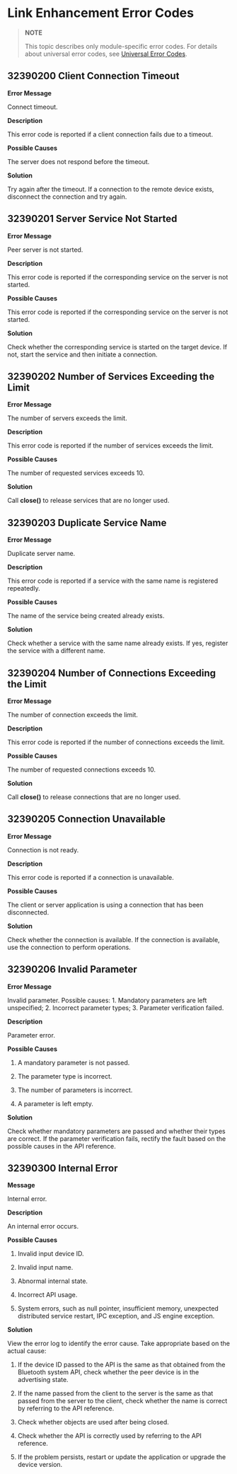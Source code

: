 # Link Enhancement Error Codes
<!--Kit: Distributed Service Kit-->
<!--Subsystem: DistributedSched-->
<!--Owner: @wangJE-->
<!--Designer: @lee_jet520-->
<!--Tester: @Ytt-test-->
<!--Adviser: @w_Machine_cc-->
> **NOTE**
>
> This topic describes only module-specific error codes. For details about universal error codes, see [Universal Error Codes](../errorcode-universal.md).

## 32390200 Client Connection Timeout

**Error Message**

Connect timeout.

**Description**

This error code is reported if a client connection fails due to a timeout.

**Possible Causes**

The server does not respond before the timeout.

**Solution**

Try again after the timeout. If a connection to the remote device exists, disconnect the connection and try again.

## 32390201 Server Service Not Started

**Error Message**

Peer server is not started.

**Description**

This error code is reported if the corresponding service on the server is not started.

**Possible Causes**

This error code is reported if the corresponding service on the server is not started.

**Solution**

Check whether the corresponding service is started on the target device. If not, start the service and then initiate a connection.

## 32390202 Number of Services Exceeding the Limit

**Error Message**

The number of servers exceeds the limit.

**Description**

This error code is reported if the number of services exceeds the limit.

**Possible Causes**

The number of requested services exceeds 10.

**Solution**

Call **close()** to release services that are no longer used.

## 32390203 Duplicate Service Name

**Error Message**

Duplicate server name.

**Description**

This error code is reported if a service with the same name is registered repeatedly.

**Possible Causes**

The name of the service being created already exists.

**Solution**

Check whether a service with the same name already exists. If yes, register the service with a different name.

## 32390204 Number of Connections Exceeding the Limit

**Error Message**

The number of connection exceeds the limit.

**Description**

This error code is reported if the number of connections exceeds the limit.

**Possible Causes**

The number of requested connections exceeds 10.

**Solution**

Call **close()** to release connections that are no longer used.

## 32390205 Connection Unavailable

**Error Message**

Connection is not ready.

**Description**

This error code is reported if a connection is unavailable.

**Possible Causes**

The client or server application is using a connection that has been disconnected.

**Solution**

Check whether the connection is available. If the connection is available, use the connection to perform operations.

## 32390206 Invalid Parameter

**Error Message**

Invalid parameter. Possible causes: 1. Mandatory parameters are left unspecified; 2. Incorrect parameter types; 3. Parameter verification failed.

**Description**

Parameter error.

**Possible Causes**

1. A mandatory parameter is not passed.

2. The parameter type is incorrect.

3. The number of parameters is incorrect.

4. A parameter is left empty.

**Solution**

Check whether mandatory parameters are passed and whether their types are correct. If the parameter verification fails, rectify the fault based on the possible causes in the API reference.

## 32390300 Internal Error

**Message**

Internal error.

**Description**

An internal error occurs.

**Possible Causes**
1. Invalid input device ID.

2. Invalid input name.

3. Abnormal internal state.

4. Incorrect API usage.

5. System errors, such as null pointer, insufficient memory, unexpected distributed service restart, IPC exception, and JS engine exception.

**Solution**

View the error log to identify the error cause. Take appropriate based on the actual cause:

1. If the device ID passed to the API is the same as that obtained from the Bluetooth system API, check whether the peer device is in the advertising state.

2. If the name passed from the client to the server is the same as that passed from the server to the client, check whether the name is correct by referring to the API reference.

3. Check whether objects are used after being closed.

4. Check whether the API is correctly used by referring to the API reference.

5. If the problem persists, restart or update the application or upgrade the device version.
